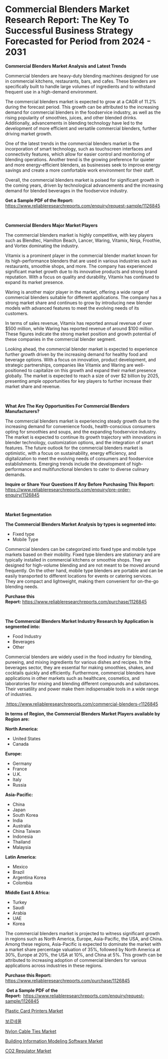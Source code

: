 <p><h1>Commercial Blenders Market Research Report: The Key To Successful Business Strategy Forecasted for Period from 2024 - 2031</h1></p><p><strong>Commercial Blenders Market Analysis and Latest Trends</strong></p>
<p><p>Commercial blenders are heavy-duty blending machines designed for use in commercial kitchens, restaurants, bars, and cafes. These blenders are specifically built to handle large volumes of ingredients and to withstand frequent use in a high-demand environment.</p><p>The commercial blenders market is expected to grow at a CAGR of 11.2% during the forecast period. This growth can be attributed to the increasing demand for commercial blenders in the foodservice industry, as well as the rising popularity of smoothies, juices, and other blended drinks. Additionally, advancements in blending technology have led to the development of more efficient and versatile commercial blenders, further driving market growth.</p><p>One of the latest trends in the commercial blenders market is the incorporation of smart technology, such as touchscreen interfaces and connectivity features, which allow for easier control and monitoring of blending operations. Another trend is the growing preference for quieter and more energy-efficient blenders, as businesses seek to improve energy savings and create a more comfortable work environment for their staff.</p><p>Overall, the commercial blenders market is poised for significant growth in the coming years, driven by technological advancements and the increasing demand for blended beverages in the foodservice industry.</p></p>
<p><strong>Get a Sample PDF of the Report:&nbsp;</strong> <a href="https://www.reliableresearchreports.com/enquiry/request-sample/1126845">https://www.reliableresearchreports.com/enquiry/request-sample/1126845</a></p>
<p>&nbsp;</p>
<p><strong>Commercial Blenders Major Market Players</strong></p>
<p><p>The commercial blenders market is highly competitive, with key players such as Blendtec, Hamilton Beach, Lancer, Waring, Vitamix, Ninja, Froothie, and Vortex dominating the industry. </p><p>Vitamix is a prominent player in the commercial blender market known for its high-performance blenders that are used in various industries such as restaurants, smoothie shops, and more. The company has experienced significant market growth due to its innovative products and strong brand reputation. With a focus on quality and durability, Vitamix has continued to expand its market presence.</p><p>Waring is another major player in the market, offering a wide range of commercial blenders suitable for different applications. The company has a strong market share and continues to grow by introducing new blender models with advanced features to meet the evolving needs of its customers.</p><p>In terms of sales revenue, Vitamix has reported annual revenue of over $500 million, while Waring has reported revenue of around $100 million. These figures indicate the strong market position and growth potential of these companies in the commercial blender segment.</p><p>Looking ahead, the commercial blender market is expected to experience further growth driven by the increasing demand for healthy food and beverage options. With a focus on innovation, product development, and strategic partnerships, companies like Vitamix and Waring are well-positioned to capitalize on this growth and expand their market presence globally. The market is expected to reach a size of over $2 billion by 2025, presenting ample opportunities for key players to further increase their market share and revenue.</p></p>
<p>&nbsp;</p>
<p><strong>What Are The Key Opportunities For Commercial Blenders Manufacturers?</strong></p>
<p><p>The commercial blenders market is experiencing steady growth due to the increasing demand for convenience foods, health-conscious consumers opting for smoothies and soups, and the expanding foodservice industry. The market is expected to continue its growth trajectory with innovations in blender technology, customization options, and the integration of smart features. The future outlook for the commercial blenders market is optimistic, with a focus on sustainability, energy efficiency, and digitalization to meet the evolving needs of consumers and foodservice establishments. Emerging trends include the development of high-performance and multifunctional blenders to cater to diverse culinary demands.</p></p>
<p><strong>Inquire or Share Your Questions If Any Before Purchasing This Report:</strong> <a href="https://www.reliableresearchreports.com/enquiry/pre-order-enquiry/1126845">https://www.reliableresearchreports.com/enquiry/pre-order-enquiry/1126845</a></p>
<p>&nbsp;</p>
<p><strong>Market Segmentation</strong></p>
<p><strong>The Commercial Blenders Market Analysis by types is segmented into:</strong></p>
<p><ul><li>Fixed type</li><li>Mobile Type</li></ul></p>
<p><p>Commercial blenders can be categorized into fixed type and mobile type markets based on their mobility. Fixed type blenders are stationary and are typically installed in commercial kitchens or smoothie shops. They are designed for high-volume blending and are not meant to be moved around frequently. On the other hand, mobile type blenders are portable and can be easily transported to different locations for events or catering services. They are compact and lightweight, making them convenient for on-the-go blending needs.</p></p>
<p><strong>Purchase this Report:&nbsp;</strong><a href="https://www.reliableresearchreports.com/purchase/1126845">https://www.reliableresearchreports.com/purchase/1126845</a></p>
<p>&nbsp;</p>
<p><strong>The Commercial Blenders Market Industry Research by Application is segmented into:</strong></p>
<p><ul><li>Food Industry</li><li>Beverages</li><li>Other</li></ul></p>
<p><p>Commercial blenders are widely used in the food industry for blending, pureeing, and mixing ingredients for various dishes and recipes. In the beverages sector, they are essential for making smoothies, shakes, and cocktails quickly and efficiently. Furthermore, commercial blenders have applications in other markets such as healthcare, cosmetics, and laboratories for mixing and blending different compounds and substances. Their versatility and power make them indispensable tools in a wide range of industries.</p></p>
<p><a href="https://www.reliableresearchreports.com/commercial-blenders-r1126845">&nbsp;https://www.reliableresearchreports.com/commercial-blenders-r1126845</a></p>
<p><strong>In terms of Region, the Commercial Blenders Market Players available by Region are:</strong></p>
<p>
    <p> <strong> North America: </strong>
        <ul>
            <li>United States</li>
            <li>Canada</li>
        </ul>
        </p> 
    <p> <strong> Europe: </strong>
        <ul>
            <li>Germany</li>
            <li>France</li>
            <li>U.K.</li>
            <li>Italy</li>
            <li>Russia</li>
        </ul>
        </p> 
    <p> <strong> Asia-Pacific: </strong>
        <ul>
            <li>China</li>
            <li>Japan</li>
            <li>South Korea</li>
            <li>India</li>
            <li>Australia</li>
            <li>China Taiwan</li>
            <li>Indonesia</li>
            <li>Thailand</li>
            <li>Malaysia</li>
        </ul>
        </p> 
    <p> <strong> Latin America: </strong>
        <ul>
            <li>Mexico</li>
            <li>Brazil</li>
            <li>Argentina Korea</li>
            <li>Colombia</li>
        </ul>
        </p> 
    <p> <strong> Middle East & Africa: </strong>
        <ul>
            <li>Turkey</li>
            <li>Saudi</li>
            <li>Arabia</li>
            <li>UAE</li>
            <li>Korea</li>
        </ul>
    </p>
    </p>
<p><p>The commercial blenders market is projected to witness significant growth in regions such as North America, Europe, Asia-Pacific, the USA, and China. Among these regions, Asia-Pacific is expected to dominate the market with a market share percentage valuation of 35%, followed by North America at 30%, Europe at 20%, the USA at 10%, and China at 5%. This growth can be attributed to increasing adoption of commercial blenders for various applications across industries in these regions.</p></p>
<p><strong>Purchase this Report: </strong><a href="https://www.reliableresearchreports.com/purchase/1126845">https://www.reliableresearchreports.com/purchase/1126845</a></p>
<p>&nbsp;<strong>Get a Sample PDF of the Report:&nbsp;&nbsp;</strong><a href="https://www.reliableresearchreports.com/enquiry/request-sample/1126845">https://www.reliableresearchreports.com/enquiry/request-sample/1126845</a></p>
<p><strong></strong></p>
<p><p><a href="https://github.com/Paul14Anderson63/Market-Research-Report-List-3/blob/main/plastic-card-printers-market.md">Plastic Card Printers Market</a></p><p><a href="https://github.com/Hubertstyenger6685/Market-Research-Report-List-1/blob/main/129723227417.md">보르네올</a></p><p><a href="https://issuu.com/reportprime-2/docs/nylon-cable-ties-market-size-2030.pptx">Nylon Cable Ties Market</a></p><p><a href="https://www.linkedin.com/pulse/building-information-modeling-software-market-key-successful-1omef?trackingId=bdRFbvlrQGSAzneLkbOAjQ%3D%3D">Building Information Modeling Software Market</a></p><p><a href="https://github.com/mabutironaldo/Market-Research-Report-List-4/blob/main/co2-regulator-market.md">CO2 Regulator Market</a></p></p>